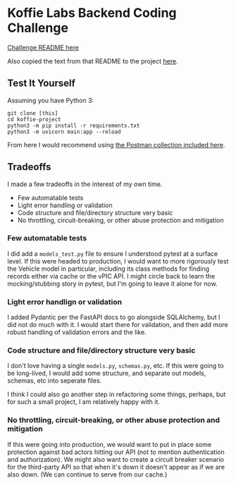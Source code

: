 # Koffie Labs Backend Coding Challenge

[Challenge README here](https://github.com/KoffieLabs/backend-challenge/tree/4717c93869846789432c273755f77a43c28d009d)

Also copied the text from that README to the project [here](original_challenge_readme.md).

## Test It Yourself

Assuming you have Python 3:

```
git clone [this]
cd koffie-project
python3 -m pip install -r requirements.txt
python3 -m uvicorn main:app --reload
```

From here I would recommend using [the Postman collection included here](koffie-project.postman_collection.json).

## Tradeoffs

I made a few tradeoffs in the interest of my own time.

- Few automatable tests
- Light error handling or validation
- Code structure and file/directory structure very basic
- No throttling, circuit-breaking, or other abuse protection and mitigation

### Few automatable tests

I did add a `models_test.py` file to ensure I understood pytest at a surface level. If this were headed to production, I would want to more rigorously test the Vehicle model in particular, including its class methods for finding records either via cache or the vPIC API. I might circle back to learn the mocking/stubbing story in pytest, but I'm going to leave it alone for now.

### Light error handlign or validation

I added Pydantic per the FastAPI docs to go alongside SQLAlchemy, but I did not do much with it. I would start there for validation, and then add more robust handling of validation errors and the like.

### Code structure and file/directory structure very basic

I don't love having a single `models.py`, `schemas.py`, etc. If this were going to be long-lived, I would add some structure, and separate out models, schemas, etc into seperate files.

I think I could also go another step in refactoring some things, perhaps, but for such a small project, I am relatively happy with it.

### No throttling, circuit-breaking, or other abuse protection and mitigation

If this were going into production, we would want to put in place some protection against bad actors hitting our API (not to mention authentication and authorization). We might also want to create a circuit breaker scenario for the third-party API so that when it's down it doesn't appear as if we are also down. (We can continue to serve from our cache.)
